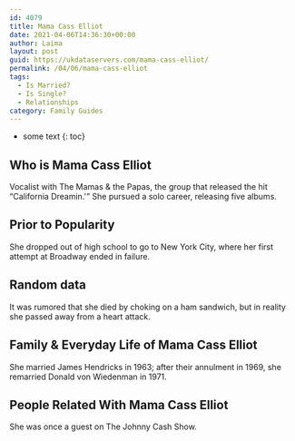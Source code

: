 ```yaml
---
id: 4079
title: Mama Cass Elliot
date: 2021-04-06T14:36:30+00:00
author: Laima
layout: post
guid: https://ukdataservers.com/mama-cass-elliot/
permalink: /04/06/mama-cass-elliot
tags:
  - Is Married?
  - Is Single?
  - Relationships
category: Family Guides
---
```


* some text
{: toc}


## Who is Mama Cass Elliot
                  
                  
                  
Vocalist with The Mamas & the Papas, the group that released the hit &#8220;California Dreamin.'&#8221; She pursued a solo career, releasing five albums.
                  
              
            
              
            
                
                
                
## Prior to Popularity
                  
                  
                  
She dropped out of high school to go to New York City, where her first attempt at Broadway ended in failure.
                  
              
            
              
            
                
                
                
## Random data
                  
                  
                  
It was rumored that she died by choking on a ham sandwich, but in reality she passed away from a heart attack.
                  
              
            
              
            
                
                
                
## Family & Everyday Life of Mama Cass Elliot
                  
                  
                  
She married James Hendricks in 1963; after their annulment in 1969, she remarried Donald von Wiedenman in 1971.
                  
              
            
              
            
                
                
                
## People Related With Mama Cass Elliot
                  
                  
                  
She was once a guest on The Johnny Cash Show.
                  
              
            
              
            
                
              
            
              
              
            
            
              
            
          
          
          